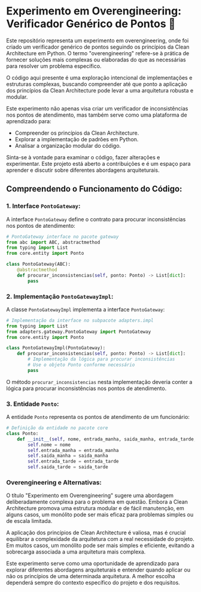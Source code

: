 
# Experimento em Overengineering: Verificador Genérico de Pontos 🧪

Este repositório representa um experimento em overengineering, onde foi criado um verificador genérico de pontos seguindo os princípios da Clean Architecture em Python. O termo "overengineering" refere-se à prática de fornecer soluções mais complexas ou elaboradas do que as necessárias para resolver um problema específico.

O código aqui presente é uma exploração intencional de implementações e estruturas complexas, buscando compreender até que ponto a aplicação dos princípios da Clean Architecture pode levar a uma arquitetura robusta e modular.

Este experimento não apenas visa criar um verificador de inconsistências nos pontos de atendimento, mas também serve como uma plataforma de aprendizado para:

- Compreender os princípios da Clean Architecture.
- Explorar a implementação de padrões em Python.
- Analisar a organização modular do código.

Sinta-se à vontade para examinar o código, fazer alterações e experimentar. Este projeto está aberto a contribuições e é um espaço para aprender e discutir sobre diferentes abordagens arquiteturais.

## Compreendendo o Funcionamento do Código:

### 1. Interface `PontoGateway`:

A interface `PontoGateway` define o contrato para procurar inconsistências nos pontos de atendimento:

```python
# PontoGateway interface no pacote gateway
from abc import ABC, abstractmethod
from typing import List
from core.entity import Ponto

class PontoGateway(ABC):
    @abstractmethod
    def procurar_inconsistencias(self, ponto: Ponto) -> List[dict]:
        pass
```

### 2. Implementação `PontoGatewayImpl`:

A classe `PontoGatewayImpl` implementa a interface `PontoGateway`:

```python
# Implementação da interface no subpacote adapters.impl
from typing import List
from adapters.gateway.PontoGateway import PontoGateway
from core.entity import Ponto

class PontoGatewayImpl(PontoGateway):
    def procurar_inconsistencias(self, ponto: Ponto) -> List[dict]:
        # Implementação da lógica para procurar inconsistências
        # Use o objeto Ponto conforme necessário
        pass
```

O método `procurar_inconsistencias` nesta implementação deveria conter a lógica para procurar inconsistências nos pontos de atendimento.

### 3. Entidade `Ponto`:

A entidade `Ponto` representa os pontos de atendimento de um funcionário:

```python
# Definição da entidade no pacote core
class Ponto:
    def __init__(self, nome, entrada_manha, saida_manha, entrada_tarde, saida_tarde):
        self.nome = nome
        self.entrada_manha = entrada_manha
        self.saida_manha = saida_manha
        self.entrada_tarde = entrada_tarde
        self.saida_tarde = saida_tarde
```

### Overengineering e Alternativas:

O título "Experimento em Overengineering" sugere uma abordagem deliberadamente complexa para o problema em questão. Embora a Clean Architecture promova uma estrutura modular e de fácil manutenção, em alguns casos, um monólito pode ser mais eficaz para problemas simples ou de escala limitada.

A aplicação dos princípios de Clean Architecture é valiosa, mas é crucial equilibrar a complexidade da arquitetura com a real necessidade do projeto. Em muitos casos, um monólito pode ser mais simples e eficiente, evitando a sobrecarga associada a uma arquitetura mais complexa.

Este experimento serve como uma oportunidade de aprendizado para explorar diferentes abordagens arquiteturais e entender quando aplicar ou não os princípios de uma determinada arquitetura. A melhor escolha dependerá sempre do contexto específico do projeto e dos requisitos.
